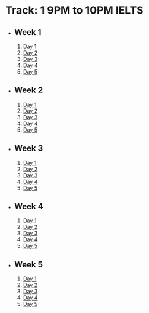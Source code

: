 # Track: 1 9PM to 10PM IELTS

- ## Week 1

   1. [Day 1](https://www.facebook.com/iCodeguru/videos/2703965093122092)
   2. [Day 2](https://www.facebook.com/iCodeguru/videos/1496107484656364)
   3. [Day 3](https://www.facebook.com/iCodeguru/videos/762469859405673)
   4. [Day 4](https://www.facebook.com/iCodeguru/videos/972946490795735)
   5. [Day 5](https://www.facebook.com/iCodeguru/videos/815765770436420)

- ## Week 2

   1. [Day 1](https://www.facebook.com/iCodeguru/videos/1215659143120999)
   2. [Day 2](https://www.facebook.com/iCodeguru/videos/2205659819771058)
   3. [Day 3](https://www.facebook.com/iCodeguru/videos/771748868095454)
   4. [Day 4](https://www.facebook.com/iCodeguru/videos/738600444878171)
   5. [Day 5](https://www.facebook.com/iCodeguru/videos/470304798891661)

- ## Week 3

   1. [Day 1](https://www.facebook.com/iCodeguru/videos/1646714126086665)
   2. [Day 2](https://www.facebook.com/iCodeguru/videos/424548827128058)
   3. [Day 3](https://web.facebook.com/iCodeguru/videos/478623971301012)
   4. [Day 4](https://web.facebook.com/iCodeguru/videos/843243474504089)
   5. [Day 5](https://web.facebook.com/iCodeguru/videos/478355054860993)

- ## Week 4

   1. [Day 1](https://web.facebook.com/iCodeguru/videos/376337028280763)
   2. [Day 2](https://web.facebook.com/iCodeguru/videos/1491619211760311)
   3. [Day 3](https://web.facebook.com/iCodeguru/videos/983407606617342)
   4. [Day 4](https://web.facebook.com/iCodeguru/videos/2823952087757239)
   5. [Day 5](https://web.facebook.com/iCodeguru/videos/1115208029558587)

- ## Week 5

   1. [Day 1](https://www.facebook.com/iCodeguru/videos/779485550908744)
   2. [Day 2](https://www.facebook.com/iCodeguru/videos/500945445727034)
   3. [Day 3](https://www.facebook.com/iCodeguru/videos/1271304550514788)
   4. [Day 4]()
   5. [Day 5]()

<!-- - ## Week 

   1. [Day 1]()
   2. [Day 2]()
   3. [Day 3]()
   4. [Day 4]()
   5. [Day 5]() -->